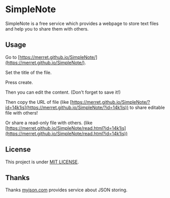 # SimpleNote
SimpleNote is a free service which provides a webpage to store text files and help you to share them with others.

## Usage
Go to [https://merret.github.io/SimpleNote/](https://merret.github.io/SimpleNote/).

Set the title of the file.

Press create.

Then you can edit the content. (Don't forget to save it!)

Then copy the URL of file (like [https://merret.github.io/SimpleNote/?id=14k1is](https://merret.github.io/SimpleNote/?id=14k1is)) to share editable file with others!

Or share a read-only file with others. (like [https://merret.github.io/SimpleNote/read.html?id=14k1is](https://merret.github.io/SimpleNote/read.html?id=14k1is))

## License
This project is under [MIT LICENSE](https://github.com/Merret/SimpleNote/raw/master/LICENSE).

## Thanks
Thanks [myjson.com](https://myjson.com/) provides service about JSON storing.
